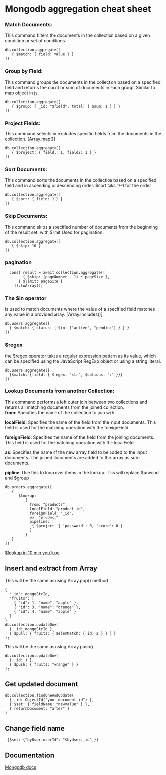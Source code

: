 # Mongodb aggregation cheat sheet

### Match Documents:
This command filters the documents in the collection based on a given condition or set of conditions.
```
db.collection.aggregate([
   { $match: { field: value } }
])
```
### Group by Field:
This command groups the documents in the collection based on a specified field and returns the count or sum of documents in each group. Similar to map object in js.
```
db.collection.aggregate([
   { $group: { _id: "$field", total: { $sum: 1 } } }
])
```
### Project Fields:
This command selects or excludes specific fields from the documents in the collection.
[Array.map()]
```
db.collection.aggregate([
   { $project: { field1: 1, field2: 1 } }
])
```
### Sort Documents:
This command sorts the documents in the collection based on a specified field and in ascending or descending order.
$sort taks 1/-1 for the order
```
db.collection.aggregate([
   { $sort: { field: 1 } }
])
```
### Skip Documents:
This command skips a specified number of documents from the beginning of the result set.
with $limit Used for pagination.
```
db.collection.aggregate([
   { $skip: 10 }
])

```
### pagination  
```
  const result = await collection.aggregate([
        { $skip: (pageNumber - 1) * pageSize },
      { $limit: pageSize }
    ]).toArray();
```    
### The $in operator   
is used to match documents where the value of a specified field matches any value in a provided array. 
[Array.includes()]
```
db.users.aggregate([
  { $match: { status: { $in: ["active", "pending"] } } }
])
```
### $regex
the $regex operator takes a regular expression pattern as its value, which can be specified using the JavaScript RegExp object or using a string literal.
```
db.users.aggregate([
  {$match: {field: { $regex: "str", $options: "i" }}}
])
```

### Lookup Documents from another Collection:
This command performs a left outer join between two collections and returns all matching documents from the joined collection.  
**from**: Specifies the name of the collection to join with.

**localField**: Specifies the name of the field from the input documents. This field is used for the matching operation with the foreignField.

**foreignField**: Specifies the name of the field from the joining documents. This field is used for the matching operation with the localField.

**as**: Specifies the name of the new array field to be added to the input documents. The joined documents are added to this array as sub-documents.

**pipline**: Use this to loop over items in the lookup. This will replace $unwind and $group 
```
db.orders.aggregate([
   {
      $lookup:
         {
           from: "products",
           localField: "product_id",
           foreignField: "_id",
           as: "product"
           pipeline: [
            { $project: { 'password': 0, 'score': 0 } 
           ]                
         }
   }
])

```
[$lookup in 10 min youTube](https://youtu.be/cuLYt1ODSk4/)

## Insert and extract from Array
This will be the same as using Array.pop() method
```
{
  "_id": mongoStrId,
  "fruits": [
    { "id": 1, "name": "apple" },
    { "id": 3, "name": "orange" },
    { "id": 4, "name": "apple" }
  ]
}
db.collection.updateOne(
  { _id: mongoStrId },
  { $pull: { fruits: { $elemMatch: { id: 2 } } } }
);

```
This will be the same as using Array.push()
```
db.collection.updateOne(
  { _id: 1 },
  { $push: { fruits: "orange" } }
);

```

## Get updated document
```
db.collection.findOneAndUpdate(
  { _id: ObjectId("your-document-id") }, 
  { $set: { fieldName: "newValue" } },   
  { returnDocument: "after" }            
)
```
## Change field name
```
 {$set: {"byUser.userId": "$byUser._id" }}
```
## Documentation

[Mongodb docs](https://www.mongodb.com/docs/v5.0/meta/aggregation-quick-reference/)


